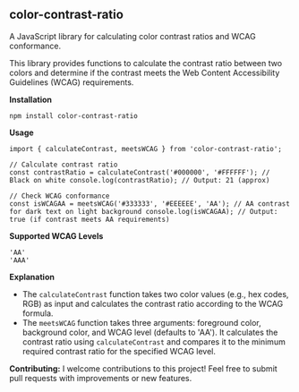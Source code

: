 ## color-contrast-ratio

A JavaScript library for calculating color contrast ratios and WCAG conformance.

This library provides functions to calculate the contrast ratio between two colors and determine if the contrast meets the Web Content Accessibility Guidelines (WCAG) requirements.

**Installation**

    npm install color-contrast-ratio

**Usage**

    import { calculateContrast, meetsWCAG } from 'color-contrast-ratio';

    // Calculate contrast ratio
    const contrastRatio = calculateContrast('#000000', '#FFFFFF'); // Black on white console.log(contrastRatio); // Output: 21 (approx)

    // Check WCAG conformance
    const isWCAGAA = meetsWCAG('#333333', '#EEEEEE', 'AA'); // AA contrast for dark text on light background console.log(isWCAGAA); // Output: true (if contrast meets AA requirements)

**Supported WCAG Levels**

    'AA'
    'AAA'

**Explanation**

- The `calculateContrast` function takes two color values (e.g., hex codes, RGB) as input and calculates the contrast ratio according to the WCAG formula.
- The `meetsWCAG` function takes three arguments: foreground color, background color, and WCAG level (defaults to 'AA'). It calculates the contrast ratio using `calculateContrast` and compares it to the minimum required contrast ratio for the specified WCAG level.

**Contributing:**
I welcome contributions to this project! Feel free to submit pull requests with improvements or new features.
